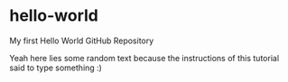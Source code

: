 # hello-world
My first Hello World GitHub Repository

Yeah here lies some random text because the instructions of this tutorial said to type something :)
